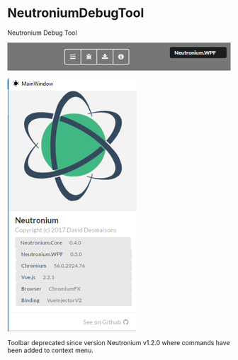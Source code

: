 # NeutroniumDebugTool
Neutronium Debug Tool

![screen shot](./Image.png)

![screen shot](./Image2.png)

Toolbar deprecated since version Neutronium v1.2.0 where commands have been added to context menu.
